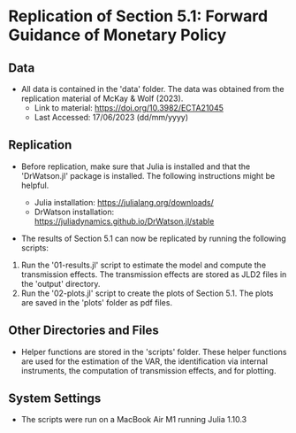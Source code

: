 # Replication of Section 5.1: Forward Guidance of Monetary Policy
## Data
- All data is contained in the 'data' folder. The data was obtained from the 
  replication material of McKay & Wolf (2023). 
    - Link to material: https://doi.org/10.3982/ECTA21045
    - Last Accessed: 17/06/2023 (dd/mm/yyyy)

## Replication

- Before replication, make sure that Julia is installed and that the 'DrWatson.jl' 
  package is installed. The following instructions might be helpful. 
    - Julia installation: https://julialang.org/downloads/
    - DrWatson installation: https://juliadynamics.github.io/DrWatson.jl/stable

- The results of Section 5.1 can now be replicated by running the following scripts: 

1. Run the '01-results.jl' script to estimate the model and compute the transmission 
   effects. The transmission effects are stored as JLD2 files in the 'output' directory. 
2. Run the '02-plots.jl' script to create the plots of Section 5.1. The plots are 
   saved in the 'plots' folder as pdf files. 

## Other Directories and Files
- Helper functions are stored in the 'scripts' folder. These helper functions are 
  used for the estimation of the VAR, the identification via internal instruments, 
  the computation of transmission effects, and for plotting. 
## System Settings 
 - The scripts were run on a MacBook Air M1 running Julia 1.10.3
